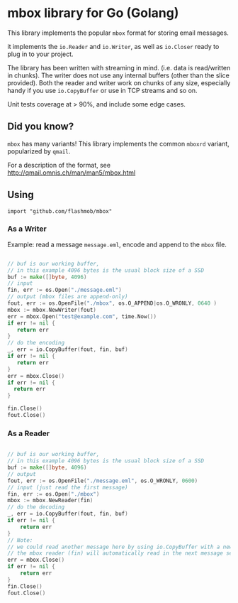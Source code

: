 
# mbox library for Go (Golang)


This library implements the popular `mbox` format for storing email messages.

it implements the `io.Reader` and `io.Writer`, as well as `io.Closer` ready to plug in to your project.

The library has been written with streaming in mind. (i.e. data is read/written in chunks).
The writer does not use any internal buffers (other than the slice provided). 
Both the reader and writer work on chunks of any size, especially handy if you use `io.CopyBuffer` or use in TCP streams and so on.

Unit tests coverage at > 90%, and include some edge cases.

## Did you know?


`mbox` has many variants! This library implements the common `mboxrd` variant, popularized by `qmail`.

For a description of the format, see http://qmail.omnis.ch/man/man5/mbox.html

## Using

`import "github.com/flashmob/mbox"`

### As a Writer

Example: read a message `message.eml`, encode and append to the `mbox` file.


```go

// buf is our working buffer, 
// in this example 4096 bytes is the usual block size of a SSD
buf := make([]byte, 4096)
// input
fin, err := os.Open("./message.eml")
// output (mbox files are append-only)
fout, err := os.OpenFile("./mbox", os.O_APPEND|os.O_WRONLY, 0640 )
mbox := mbox.NewWriter(fout)
err = mbox.Open("test@example.com", time.Now())
if err != nil {
   return err
}
// do the encoding
_, err = io.CopyBuffer(fout, fin, buf)
if err != nil {
   return err
}
err = mbox.Close()
if err != nil {
  return err
}

fin.Close()
fout.Close()

```


### As a Reader

```go 

// buf is our working buffer, 
// in this example 4096 bytes is the usual block size of a SSD
buf := make([]byte, 4096)
// output
fout, err := os.OpenFile("./message.eml", os.O_WRONLY, 0600)
// input (just read the first message)
fin, err := os.Open("./mbox")
mbox := mbox.NewReader(fin)
// do the decoding
_, err = io.CopyBuffer(fout, fin, buf)
if err != nil {
    return err
}
// Note: 
// we could read another message here by using io.CopyBuffer with a new destination
// the mbox reader (fin) will automatically read in the next message sequentially
err = mbox.Close()
if err != nil {
    return err
}
fin.Close()
fout.Close()

```


